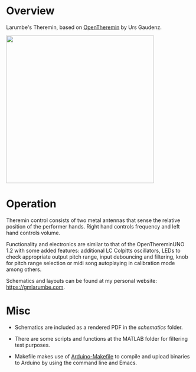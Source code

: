 # Overview #

Larumbe's Theremin, based on [OpenTheremin](http://www.gaudi.ch/OpenTheremin/) by Urs Gaudenz.

<img src="http://gmlarumbe.com/media/img/Theremin_side.jpg" width="400">

# Operation #

Theremin control consists of two metal antennas that sense the relative position of the performer hands. Right hand controls frequency and left hand controls volume.

Functionality and electronics are similar to that of the OpenThereminUNO 1.2 with some added features: additional LC Colpitts oscillators, LEDs to check appropriate output pitch range, input debouncing and filtering, knob for pitch range selection or midi song autoplaying in calibration mode among others.

Schematics and layouts can be found at my personal website: <https://gmlarumbe.com>.


# Misc #
  * Schematics are included as a rendered PDF in the *schematics* folder.

  * There are some scripts and functions at the MATLAB folder for filtering test purposes.

  * Makefile makes use of [Arduino-Makefile](https://github.com/sudar/Arduino-Makefile) to compile and upload binaries to Arduino by using the command line and Emacs.


